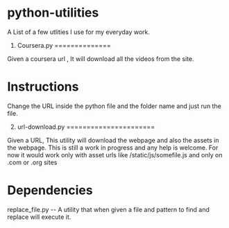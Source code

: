 python-utilities
================
A List of a few utlities I use for my everyday work.

1. Coursera.py
==============

Given a coursera url , It will download all the videos from the site.

Instructions 
============

Change the URL inside the python file and the folder name and just run the file.

2. url-download.py 
======================

Given a URL, This utility will download the webpage and also the assets in the webpage. This is still a work in progress and any help is welcome.
For now it would work only with asset urls like /static/js/somefile.js and only on .com or .org sites

Dependencies
============

replace_file.py -- A utility that when given a file and pattern to find and replace will execute it.
